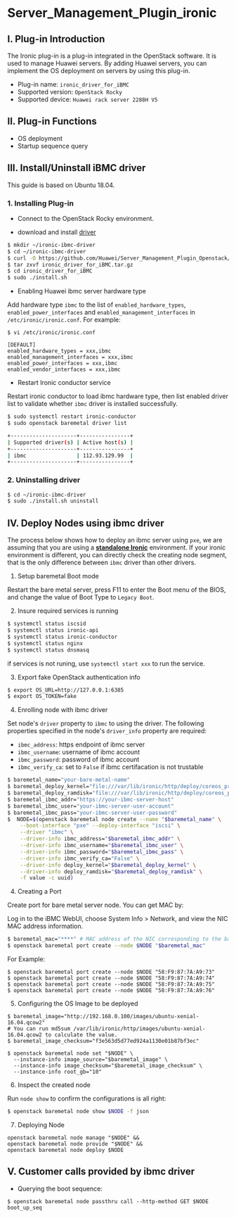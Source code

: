 # Server_Management_Plugin_ironic

## I. Plug-in Introduction

The Ironic plug-in is a plug-in integrated in the OpenStack software. It is used to manage Huawei servers. By adding Huawei servers, 
you can implement the OS deployment on servers by using this plug-in.

- Plug-in name: `ironic_driver_for_iBMC`
- Supported version: `OpenStack Rocky`
- Supported device: `Huawei rack server 2288H V5 `

## II. Plug-in Functions

- OS deployment
- Startup sequence query

## III. Install/Uninstall iBMC driver 
 
This guide is based on Ubuntu 18.04.
 
### 1. Installing Plug-in

- Connect to the OpenStack Rocky environment.

- download and install  [driver](https://github.com/Huawei/Server_Management_Plugin_Openstack)
```bash
$ mkdir ~/ironic-ibmc-driver
$ cd ~/ironic-ibmc-driver
$ curl -O https://github.com/Huawei/Server_Management_Plugin_Openstack/release/ironic_driver_for_iBMC.tar.gz
$ tar zxvf ironic_driver_for_iBMC.tar.gz
$ cd ironic_driver_for_iBMC
$ sudo ./install.sh
```   
   
- Enabling Huawei ibmc server hardware type

Add hardware type `ibmc` to the list of `enabled_hardware_types`, `enabled_power_interfaces` and `enabled_management_interfaces` in `/etc/ironic/ironic.conf`. For example:

```
$ vi /etc/ironic/ironic.conf

[DEFAULT]
enabled_hardware_types = xxx,ibmc
enabled_management_interfaces = xxx,ibmc
enabled_power_interfaces = xxx,ibmc
enabled_vendor_interfaces = xxx,ibmc
```

- Restart Ironic conductor service

Restart ironic conductor to load ibmc hardware type, then list enabled driver list to validate whether `ibmc` driver is installed successfully. 

```bash
$ sudo systemctl restart ironic-conductor
$ sudo openstack baremetal driver list

+---------------------+----------------+
| Supported driver(s) | Active host(s) |
+---------------------+----------------+
| ibmc                | 112.93.129.99  |
+---------------------+----------------+
```


### 2. Uninstalling driver


``` bash
$ cd ~/ironic-ibmc-driver
$ sudo ./install.sh uninstall	
```


## IV. Deploy Nodes using ibmc driver 

The process below shows how to deploy an ibmc server using `pxe`, we are assuming that you are using a **[standalone Ironic](https://docs.openstack.org/project-install-guide/baremetal/newton/standalone.html)** environment. If your ironic environment is different, you can directly check the creating node segment, that is the only difference between `ibmc` driver than other drivers.


1. Setup baremetal Boot mode

Restart the bare metal server, press F11 to enter the Boot menu of the BIOS, and change the value of Boot Type to `Legacy Boot`.


2. Insure required services is running

```bash
$ systemctl status iscsid
$ systemctl status ironic-api
$ systemctl status ironic-conductor
$ systemctl status nginx
$ systemctl status dnsmasq
```

if services is not runing, use `systemctl start xxx` to run the service.

3. Export fake OpenStack authentication info

```bash
$ export OS_URL=http://127.0.0.1:6385
$ export OS_TOKEN=fake
```

4. Enrolling node with ibmc driver

Set node's `driver` property to `ibmc` to using the driver.
The following properties specified in the node's `driver_info` property are required:
- `ibmc_address`: https endpoint of ibmc server
- `ibmc_username`: username of ibmc account 
- `ibmc_password`: password of ibmc account 
- `ibmc_verify_ca`: set to `False` if ibmc certifacation is not trustable

```bash
$ baremetal_name="your-bare-metal-name"
$ baremetal_deploy_kernel="file:///var/lib/ironic/http/deploy/coreos_production_pxe.vmlinuz"
$ baremetal_deploy_ramdisk="file:///var/lib/ironic/http/deploy/coreos_production_pxe_image-oem.cpio.gz"
$ baremetal_ibmc_addr="https://your-ibmc-server-host"
$ baremetal_ibmc_user="your-ibmc-server-user-account"
$ baremetal_ibmc_pass="your-ibmc-server-user-password"
$  NODE=$(openstack baremetal node create --name "$baremetal_name" \
    --boot-interface "pxe" --deploy-interface "iscsi" \
    --driver "ibmc" \
    --driver-info ibmc_address="$baremetal_ibmc_addr" \
    --driver-info ibmc_username="$baremetal_ibmc_user" \
    --driver-info ibmc_password="$baremetal_ibmc_pass" \
    --driver-info ibmc_verify_ca="False" \
    --driver-info deploy_kernel="$baremetal_deploy_kernel" \
    --driver-info deploy_ramdisk="$baremetal_deploy_ramdisk" \
    -f value -c uuid)
```

4. Creating a Port

Create port for bare metal server node. You can get MAC by: 

Log in to the iBMC WebUI, choose System Info > Network, and view the NIC MAC address information.

```bash
$ baremetal_mac="****" # MAC address of the NIC corresponding to the bare metal server
$ openstack baremetal port create --node $NODE "$baremetal_mac"
```

For Example:

```
$ openstack baremetal port create --node $NODE "58:F9:87:7A:A9:73"
$ openstack baremetal port create --node $NODE "58:F9:87:7A:A9:74"
$ openstack baremetal port create --node $NODE "58:F9:87:7A:A9:75"
$ openstack baremetal port create --node $NODE "58:F9:87:7A:A9:76"
```


5. Configuring the OS Image to be deployed 

```
$ baremetal_image="http://192.168.0.100/images/ubuntu-xenial-16.04.qcow2"
# You can run md5sum /var/lib/ironic/http/images/ubuntu-xenial-16.04.qcow2 to calculate the value.
$ baremetal_image_checksum="f3e563d5d77ed924a1130e01b87bf3ec" 

$ openstack baremetal node set "$NODE" \
  --instance-info image_source="$baremetal_image" \
  --instance-info image_checksum="$baremetal_image_checksum" \
  --instance-info root_gb="10"
```

6. Inspect the created node

Run `node show` to confirm the configurations is all right:

```bash
$ openstack baremetal node show $NODE -f json
```

7. Deploying Node

```
openstack baremetal node manage "$NODE" &&
openstack baremetal node provide "$NODE" &&
openstack baremetal node deploy $NODE 
```


## V. Customer calls provided by ibmc driver 

- Querying the boot sequence:

```
$ openstack baremetal node passthru call --http-method GET $NODE boot_up_seq
```

